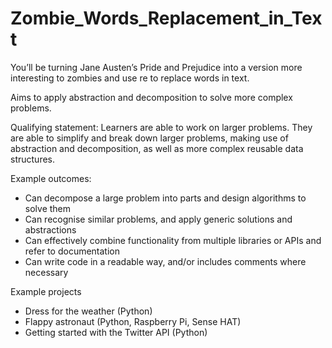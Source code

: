 # Zombie_Words_Replacement_in_Text
You’ll be turning Jane Austen’s Pride and Prejudice into a version more interesting to zombies and use re to replace words in text. 

Aims to apply abstraction and decomposition to solve more complex problems.

Qualifying statement:
Learners are able to work on larger problems. They are able to simplify and break down larger problems, making use of abstraction and decomposition, as well as more complex reusable data structures.

Example outcomes:
* Can decompose a large problem into parts and design algorithms to solve them
* Can recognise similar problems, and apply generic solutions and abstractions
* Can effectively combine functionality from multiple libraries or APIs and refer to documentation
* Can write code in a readable way, and/or includes comments where necessary

Example projects
* Dress for the weather (Python)
* Flappy astronaut (Python, Raspberry Pi, Sense HAT)
* Getting started with the Twitter API (Python)
